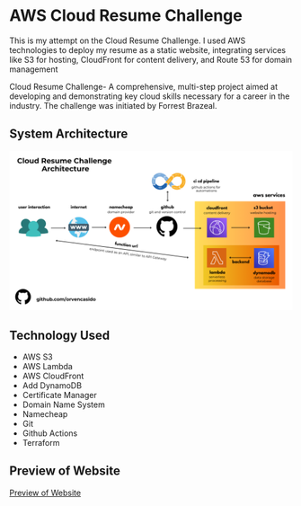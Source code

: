 # AWS Cloud Resume Challenge

This is my attempt on the Cloud Resume Challenge. I used AWS technologies to deploy my resume as a static website, integrating services like S3 for hosting, CloudFront for content delivery, and Route 53 for domain management

Cloud Resume Challenge- A comprehensive, multi-step project aimed at developing and demonstrating key cloud skills necessary for a career in the industry. The challenge was initiated by Forrest Brazeal.




## System Architecture
![Cloud Resume Challenge Architecture](other/cloud-resume-architecture.png)






## Technology Used

- AWS S3
- AWS Lambda
- AWS CloudFront
- Add DynamoDB
- Certificate Manager
- Domain Name System
- Namecheap
- Git 
- Github Actions
- Terraform





## Preview of Website

[Preview of Website]([https://orvencasido.click](https://techwithorven.xyz/))


